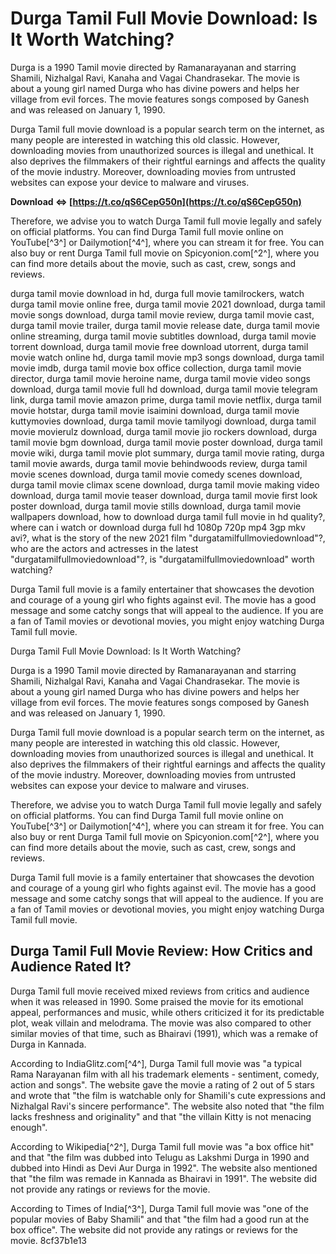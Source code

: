 
 
# Durga Tamil Full Movie Download: Is It Worth Watching?
 
Durga is a 1990 Tamil movie directed by Ramanarayanan and starring Shamili, Nizhalgal Ravi, Kanaha and Vagai Chandrasekar. The movie is about a young girl named Durga who has divine powers and helps her village from evil forces. The movie features songs composed by Ganesh and was released on January 1, 1990.
 
Durga Tamil full movie download is a popular search term on the internet, as many people are interested in watching this old classic. However, downloading movies from unauthorized sources is illegal and unethical. It also deprives the filmmakers of their rightful earnings and affects the quality of the movie industry. Moreover, downloading movies from untrusted websites can expose your device to malware and viruses.
 
**Download ⇔ [https://t.co/qS6CepG50n](https://t.co/qS6CepG50n)**


 
Therefore, we advise you to watch Durga Tamil full movie legally and safely on official platforms. You can find Durga Tamil full movie online on YouTube[^3^] or Dailymotion[^4^], where you can stream it for free. You can also buy or rent Durga Tamil full movie on Spicyonion.com[^2^], where you can find more details about the movie, such as cast, crew, songs and reviews.
 
durga tamil movie download in hd,  durga full movie tamilrockers,  watch durga tamil movie online free,  durga tamil movie 2021 download,  durga tamil movie songs download,  durga tamil movie review,  durga tamil movie cast,  durga tamil movie trailer,  durga tamil movie release date,  durga tamil movie online streaming,  durga tamil movie subtitles download,  durga tamil movie torrent download,  durga tamil movie free download utorrent,  durga tamil movie watch online hd,  durga tamil movie mp3 songs download,  durga tamil movie imdb,  durga tamil movie box office collection,  durga tamil movie director,  durga tamil movie heroine name,  durga tamil movie video songs download,  durga tamil movie full hd download,  durga tamil movie telegram link,  durga tamil movie amazon prime,  durga tamil movie netflix,  durga tamil movie hotstar,  durga tamil movie isaimini download,  durga tamil movie kuttymovies download,  durga tamil movie tamilyogi download,  durga tamil movie movierulz download,  durga tamil movie jio rockers download,  durga tamil movie bgm download,  durga tamil movie poster download,  durga tamil movie wiki,  durga tamil movie plot summary,  durga tamil movie rating,  durga tamil movie awards,  durga tamil movie behindwoods review,  durga tamil movie scenes download,  durga tamil movie comedy scenes download,  durga tamil movie climax scene download,  durga tamil movie making video download,  durga tamil movie teaser download,  durga tamil movie first look poster download,  durga tamil movie stills download,  durga tamil movie wallpapers download,  how to download durga tamil full movie in hd quality?,  where can i watch or download durga full hd 1080p 720p mp4 3gp mkv avi?,  what is the story of the new 2021 film "durgatamilfullmoviedownload"?,  who are the actors and actresses in the latest "durgatamilfullmoviedownload"?,  is "durgatamilfullmoviedownload" worth watching?
 
Durga Tamil full movie is a family entertainer that showcases the devotion and courage of a young girl who fights against evil. The movie has a good message and some catchy songs that will appeal to the audience. If you are a fan of Tamil movies or devotional movies, you might enjoy watching Durga Tamil full movie.

Durga Tamil Full Movie Download: Is It Worth Watching?
 
Durga is a 1990 Tamil movie directed by Ramanarayanan and starring Shamili, Nizhalgal Ravi, Kanaha and Vagai Chandrasekar. The movie is about a young girl named Durga who has divine powers and helps her village from evil forces. The movie features songs composed by Ganesh and was released on January 1, 1990.
 
Durga Tamil full movie download is a popular search term on the internet, as many people are interested in watching this old classic. However, downloading movies from unauthorized sources is illegal and unethical. It also deprives the filmmakers of their rightful earnings and affects the quality of the movie industry. Moreover, downloading movies from untrusted websites can expose your device to malware and viruses.
 
Therefore, we advise you to watch Durga Tamil full movie legally and safely on official platforms. You can find Durga Tamil full movie online on YouTube[^3^] or Dailymotion[^4^], where you can stream it for free. You can also buy or rent Durga Tamil full movie on Spicyonion.com[^2^], where you can find more details about the movie, such as cast, crew, songs and reviews.
 
Durga Tamil full movie is a family entertainer that showcases the devotion and courage of a young girl who fights against evil. The movie has a good message and some catchy songs that will appeal to the audience. If you are a fan of Tamil movies or devotional movies, you might enjoy watching Durga Tamil full movie.
 
## Durga Tamil Full Movie Review: How Critics and Audience Rated It?
 
Durga Tamil full movie received mixed reviews from critics and audience when it was released in 1990. Some praised the movie for its emotional appeal, performances and music, while others criticized it for its predictable plot, weak villain and melodrama. The movie was also compared to other similar movies of that time, such as Bhairavi (1991), which was a remake of Durga in Kannada.
 
According to IndiaGlitz.com[^4^], Durga Tamil full movie was "a typical Rama Narayanan film with all his trademark elements - sentiment, comedy, action and songs". The website gave the movie a rating of 2 out of 5 stars and wrote that "the film is watchable only for Shamili's cute expressions and Nizhalgal Ravi's sincere performance". The website also noted that "the film lacks freshness and originality" and that "the villain Kitty is not menacing enough".
 
According to Wikipedia[^2^], Durga Tamil full movie was "a box office hit" and that "the film was dubbed into Telugu as Lakshmi Durga in 1990 and dubbed into Hindi as Devi Aur Durga in 1992". The website also mentioned that "the film was remade in Kannada as Bhairavi in 1991". The website did not provide any ratings or reviews for the movie.
 
According to Times of India[^3^], Durga Tamil full movie was "one of the popular movies of Baby Shamili" and that "the film had a good run at the box office". The website did not provide any ratings or reviews for the movie.
 8cf37b1e13
 
